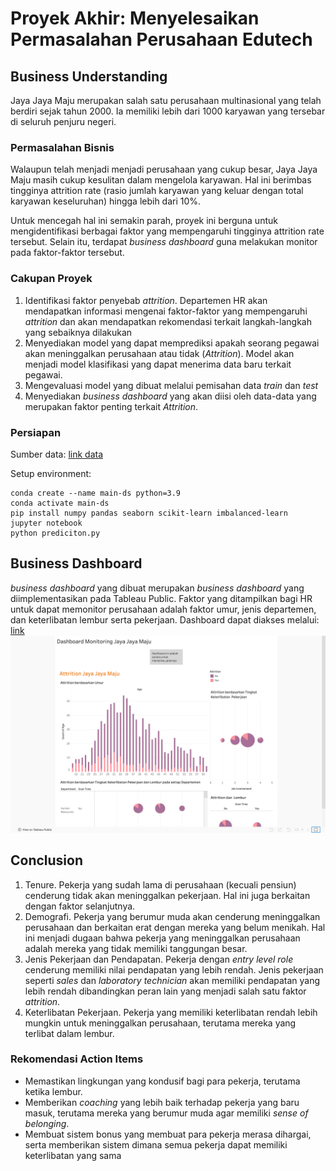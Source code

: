 # Proyek Akhir: Menyelesaikan Permasalahan Perusahaan Edutech

## Business Understanding

Jaya Jaya Maju merupakan salah satu perusahaan multinasional yang telah berdiri sejak tahun 2000. Ia memiliki lebih dari 1000 karyawan yang tersebar di seluruh penjuru negeri. 

### Permasalahan Bisnis

Walaupun telah menjadi menjadi perusahaan yang cukup besar, Jaya Jaya Maju masih cukup kesulitan dalam mengelola karyawan. Hal ini berimbas tingginya attrition rate (rasio jumlah karyawan yang keluar dengan total karyawan keseluruhan) hingga lebih dari 10%.

Untuk mencegah hal ini semakin parah, proyek ini berguna untuk mengidentifikasi berbagai faktor yang mempengaruhi tingginya attrition rate tersebut. Selain itu, terdapat <i>business dashboard</i> guna melakukan monitor pada faktor-faktor tersebut. 

### Cakupan Proyek

1. Identifikasi faktor penyebab <i>attrition</i>. Departemen HR akan mendapatkan informasi mengenai faktor-faktor yang mempengaruhi <i>attrition</i> dan akan mendapatkan rekomendasi terkait langkah-langkah yang sebaiknya dilakukan
2. Menyediakan model yang dapat memprediksi apakah seorang pegawai akan meninggalkan perusahaan atau tidak (<i>Attrition</i>). Model akan menjadi model klasifikasi yang dapat menerima data baru terkait pegawai.
3. Mengevaluasi model yang dibuat melalui pemisahan data <i>train</i> dan <i>test</i>
4. Menyediakan <i>business dashboard</i> yang akan diisi oleh data-data yang merupakan faktor penting terkait <i>Attrition</i>.


### Persiapan

Sumber data: <a href = 'https://github.com/dicodingacademy/dicoding_dataset/blob/main/employee/employee_data.csv'>link data</a>

Setup environment:

```
conda create --name main-ds python=3.9
conda activate main-ds
pip install numpy pandas seaborn scikit-learn imbalanced-learn
jupyter notebook
python prediciton.py

```

## Business Dashboard

<i>business dashboard</i> yang dibuat merupakan <i>business dashboard</i> yang diimplementasikan pada Tableau Public. Faktor yang ditampilkan bagi HR untuk dapat memonitor perusahaan adalah faktor umur, jenis departemen, dan keterlibatan lembur serta pekerjaan. Dashboard dapat diakses melalui: <a href = 'https://public.tableau.com/app/profile/louis.widi.anandaputra/viz/EmployeeAttrition_17165138505350/Story1#1'>link
<br><img src = 'Louis_Widi-dashboard.png'></a>


## Conclusion

1. Tenure. Pekerja yang sudah lama di perusahaan (kecuali pensiun) cenderung tidak akan meninggalkan pekerjaan. Hal ini juga berkaitan dengan faktor selanjutnya.
2. Demografi. Pekerja yang berumur muda akan cenderung meninggalkan perusahaan dan berkaitan erat dengan mereka yang belum menikah. Hal ini menjadi dugaan bahwa pekerja yang meninggalkan perusahaan adalah mereka yang tidak memiliki tanggungan besar.
3. Jenis Pekerjaan dan Pendapatan. Pekerja dengan <i>entry level role</i> cenderung memiliki nilai pendapatan yang lebih rendah. Jenis pekerjaan seperti <i>sales</i> dan <i>laboratory technician</i> akan memiliki pendapatan yang lebih rendah dibandingkan peran lain yang menjadi salah satu faktor <i>attrition</i>.
4. Keterlibatan Pekerjaan. Pekerja yang memiliki keterlibatan rendah lebih mungkin untuk meninggalkan perusahaan, terutama mereka yang terlibat dalam lembur.
   
### Rekomendasi Action Items

- Memastikan lingkungan yang kondusif bagi para pekerja, terutama ketika lembur.
- Memberikan <i>coaching</i> yang lebih baik terhadap pekerja yang baru masuk, terutama mereka yang berumur muda agar memiliki <i>sense of belonging</i>.
- Membuat sistem bonus yang membuat para pekerja merasa dihargai, serta memberikan sistem dimana semua pekerja dapat memiliki keterlibatan yang sama
